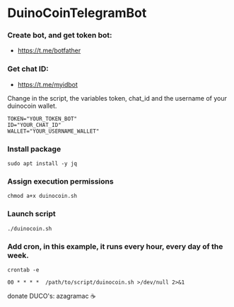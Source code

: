 # DuinoCoinTelegramBot

### Create bot, and get token bot:
- https://t.me/botfather

### Get chat ID:
- https://t.me/myidbot

Change in the script, the variables token, chat_id and the username of your duinocoin wallet.

```
TOKEN="YOUR_TOKEN_BOT"
ID="YOUR_CHAT_ID"
WALLET="YOUR_USERNAME_WALLET"
```

### Install package
`sudo apt install -y jq`

### Assign execution permissions
`chmod a+x duinocoin.sh`

### Launch script
`./duinocoin.sh`

### Add cron, in this example, it runs every hour, every day of the week.  
`crontab -e`

`00 * * * *  /path/to/script/duinocoin.sh >/dev/null 2>&1`




donate DUCO's: azagramac :coffee:
